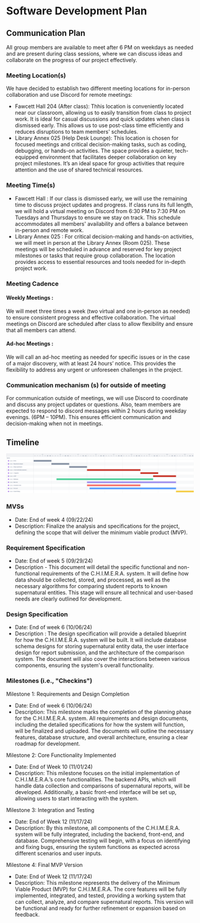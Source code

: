 # Software Development Plan

## Communication Plan

All group members are available to meet after 6 PM on weekdays as needed and are present during class sessions, where we can discuss ideas and collaborate on the progress of our project effectively.

### Meeting Location(s)

We have decided to establish two different meeting locations for in-person collaboration and use Discord for remote meetings:

- Fawcett Hall 204 (After class): Thhis location is conveniently located near our classroom, allowing us to easily transition from class to project work. It is ideal for casual discussions and quick updates when class is dismissed early. This allows us to use post-class time efficiently and reduces disruptions to team members' schedules.
- Library Annex 025 (Help Desk Lounge): This location is chosen for focused meetings and critical decision-making tasks, such as coding, debugging, or hands-on activities. The space provides a quieter, tech-equipped environment that facilitates deeper collaboration on key project milestones. It’s an ideal space for group activities that require attention and the use of shared technical resources.

### Meeting Time(s)

- Fawcett Hall :
  If our class is dismissed early, we will use the remaining time to discuss project updates and progress. If class runs its full length, we will hold a virtual meeting on Discord from 6:30 PM to 7:30 PM on Tuesdays and Thursdays to ensure we stay on track. This schedule accommodates all members' availability and offers a balance between in-person and remote work.
- Library Annex 025 :
  For critical decision-making and hands-on activities, we will meet in person at the Library Annex (Room 025). These meetings will be scheduled in advance and reserved for key project milestones or tasks that require group collaboration. The location provides access to essential resources and tools needed for in-depth project work.

### Meeting Cadence

#### Weekly Meetings :

We will meet three times a week (two virtual and one in-person as needed) to ensure consistent progress and effective collaboration. The virtual meetings on Discord are scheduled after class to allow flexibility and ensure that all members can attend.

#### Ad-hoc Meetings :

We will call an ad-hoc meeting as needed for specific issues or in the case of a major discovery, with at least 24 hours’ notice. This provides the flexibility to address any urgent or unforeseen challenges in the project.

### Communication mechanism (s) for outside of meeting

For communication outside of meetings, we will use Discord to coordinate and discuss any project updates or questions.
Also, team members are expected to respond to discord messages within 2 hours during weekday evenings. (6PM – 10PM). This ensures efficient communication and decision-making when not in meetings.

## Timeline

![image](./Refined_Gantt_Chart.png)

### MVSs

- Date: End of week 4 (09/22/24)
- Description: Finalize the analysis and specifications for the project, defining the scope that will deliver the minimum viable product (MVP).

### Requirement Specification

- Date: End of week 5 (09/29/24)
- Description - This document will detail the specific functional and non-functional requirements of the C.H.I.M.E.R.A. system. It will define how data should be collected, stored, and processed, as well as the necessary algorithms for comparing student reports to known supernatural entities. This stage will ensure all technical and user-based needs are clearly outlined for development.

### Design Specification

- Date: End of week 6 (10/06/24)
- Description : The design specification will provide a detailed blueprint for how the C.H.I.M.E.R.A. system will be built. It will include database schema designs for storing supernatural entity data, the user interface design for report submission, and the architecture of the comparison system. The document will also cover the interactions between various components, ensuring the system's overall functionality.

### Milestones (i.e., "Checkins")

Milestone 1: Requirements and Design Completion

- Date: End of week 6 (10/06/24)
- Description: This milestone marks the completion of the planning phase for the C.H.I.M.E.R.A. system. All requirements and design documents, including the detailed specifications for how the system will function, will be finalized and uploaded. The documents will outline the necessary features, database structure, and overall architecture, ensuring a clear roadmap for development.

Milestone 2: Core Functionality Implemented

- Date: End of Week 10 (11/01/24)
- Description: This milestone focuses on the initial implementation of C.H.I.M.E.R.A.’s core functionalities. The backend APIs, which will handle data collection and comparisons of supernatural reports, will be developed. Additionally, a basic front-end interface will be set up, allowing users to start interacting with the system.

Milestone 3: Integration and Testing

- Date: End of Week 12 (11/17/24)
- Description: By this milestone, all components of the C.H.I.M.E.R.A. system will be fully integrated, including the backend, front-end, and database. Comprehensive testing will begin, with a focus on identifying and fixing bugs, ensuring the system functions as expected across different scenarios and user inputs.

Milestone 4: Final MVP Version

- Date: End of Week 12 (11/17/24)
- Description: This milestone represents the delivery of the Minimum Viable Product (MVP) for C.H.I.M.E.R.A. The core features will be fully implemented, integrated, and tested, providing a working system that can collect, analyze, and compare supernatural reports. This version will be functional and ready for further refinement or expansion based on feedback.
